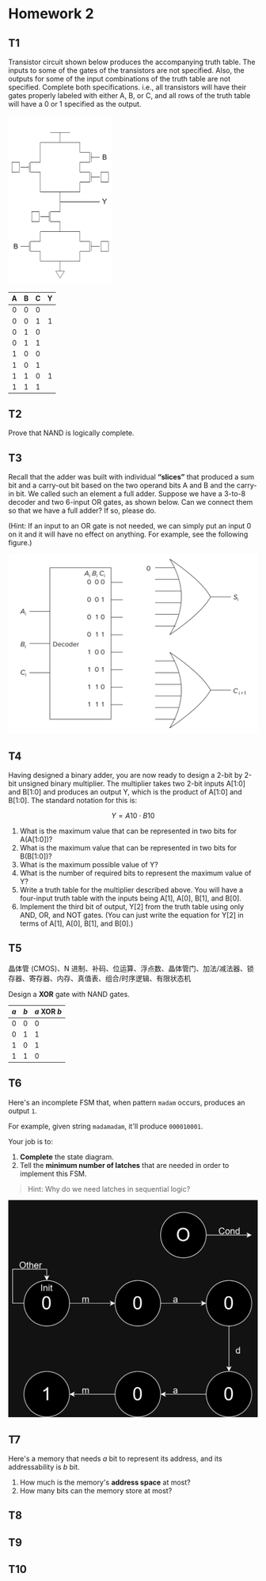 # Homework 2

## T1

Transistor circuit shown below produces the accompanying truth table. The inputs to some of the gates of the transistors are not specified. Also, the outputs for some of the input combinations of the truth table are not specified. Complete both specifications. i.e., all transistors will have their gates properly labeled with either A, B, or C, and all rows of the truth table will have a 0 or 1 specified as the output.

<img src="./hw2/hw2-1.png" style="zoom:50%;" />

|   A   |   B   |   C   |   Y   |
| :---: | :---: | :---: | :---: |
|   0   |   0   |   0   |       |
|   0   |   0   |   1   |   1   |
|   0   |   1   |   0   |       |
|   0   |   1   |   1   |       |
|   1   |   0   |   0   |       |
|   1   |   0   |   1   |       |
|   1   |   1   |   0   |   1   |
|   1   |   1   |   1   |       |

## T2

Prove that NAND is logically complete.

## T3

Recall that the adder was built with individual **“slices”** that produced a sum bit and a carry-out bit based on the two operand bits A and B and the carry-in bit. We called such an element a full adder. Suppose we have a 3-to-8 decoder and two 6-input OR gates, as shown below. Can we connect them so that we have a full adder? If so, please do.

(Hint: If an input to an OR gate is not needed, we can simply put an input 0 on it and it will have no effect on anything. For example, see the following figure.)

<img src="hw2/hw2-3.png" style="zoom:50%;" />

## T4

Having designed a binary adder, you are now ready to design a 2-bit by 2-bit unsigned binary multiplier. The multiplier takes two 2-bit inputs A[1:0] and B[1:0] and produces an output Y, which is the product of A[1:0] and B[1:0]. The standard notation for this is:

$$Y = A10\cdot B10$$

1. What is the maximum value that can be represented in two bits for A(A[1:0])?
2. What is the maximum value that can be represented in two bits for B(B[1:0])?
3. What is the maximum possible value of Y?
4. What is the number of required bits to represent the maximum value of Y?
5. Write a truth table for the multiplier described above. You will have a four-input truth table with the inputs being A[1], A[0], B[1], and B[0].
6. Implement the third bit of output, Y[2] from the truth table using only AND, OR, and NOT gates. (You can just write the equation for Y[2] in terms of A[1], A[0], B[1], and B[0].)

## T5

晶体管 (CMOS)、N 进制、补码、位运算、浮点数、晶体管门、加法/减法器、锁存器、寄存器、内存、真值表、组合/时序逻辑、有限状态机

Design a **XOR** gate with NAND gates.

| $a$  | $b$  | $a\text{ XOR }b$ |
| ---- | ---- | ---------------- |
| 0    | 0    | 0                |
| 0    | 1    | 1                |
| 1    | 0    | 1                |
| 1    | 1    | 0                |

## T6

Here's an incomplete FSM that, when pattern `madam` occurs, produces an output `1`.

For example, given string `madamadam`, it'll produce `000010001`.

Your job is to:

1. **Complete** the state diagram.
2. Tell the **minimum number of latches** that are needed in order to implement this FSM.

> Hint: Why do we need latches in sequential logic?

<img src="hw2/hw2-6.jpg" style="zoom:50%;" />

## T7

Here's a memory that needs $a$ bit to represent its address, and its addressability is $b$ bit.

1. How much is the memory's **address space** at most?
2. How many bits can the memory store at most?

## T8

## T9

## T10

